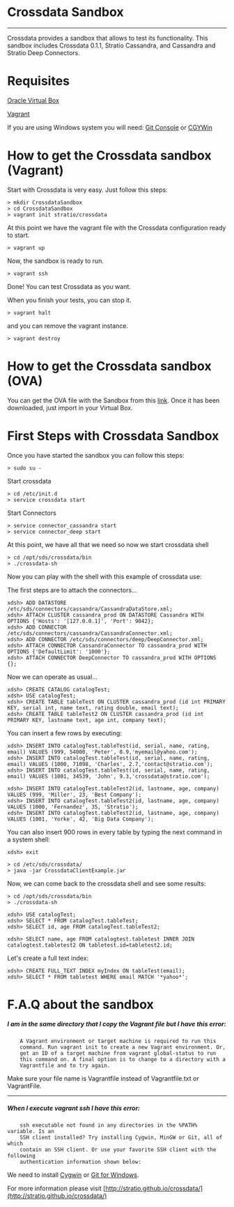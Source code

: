 # Crossdata Sandbox #
---

Crossdata provides a sandbox that allows to test its functionality. This sandbox includes Crossdata 0.1.1, Stratio 
Cassandra, and Cassandra and Stratio Deep Connectors.

Requisites
============
[Oracle Virtual Box](https://www.virtualbox.org/wiki/Downloads)

[Vagrant](https://www.vagrantup.com/downloads.html)

If you are using Windows system you will need:
[Git Console](http://git-scm.com/download/win)
or
[CGYWin](https://cygwin.com/install.html)

How to get the Crossdata sandbox (Vagrant)
============================================
Start with Crossdata is very easy. Just follow this steps:
 
    > mkdir CrossdataSandbox
    > cd CrossdataSandbox
    > vagrant init stratio/crossdata
    
At this point we have the vagrant file with the Crossdata configuration ready to start.

    > vagrant up
    
Now, the sandbox is ready to run.

    > vagrant ssh
    
Done! You can test Crossdata as you want.

When you finish your tests, you can stop it.

    > vagrant halt
    
and you can remove the vagrant instance.

    > vagrant destroy
    

How to get the Crossdata sandbox (OVA)
============================================
You can get the OVA file with the Sandbox from this [link](www.stratio.com/crossdata).
Once it has been downloaded, just import in your Virtual Box.


First Steps with Crossdata Sandbox
=============================================
Once you have started the sandbox you can follow this steps:

    > sudo su -

Start crossdata

    > cd /etc/init.d
    > service crossdata start

Start Connectors

    > service connector_cassandra start
    > service connector_deep start

At this point, we have all that we need so now we start crossdata shell

    > cd /opt/sds/crossdata/bin
    > ./crossdata-sh

Now you can play with the shell with this example of crossdata use:

The first steps are to attach the connectors...

    xdsh> ADD DATASTORE /etc/sds/connectors/cassandra/CassandraDataStore.xml;
    xdsh> ATTACH CLUSTER cassandra_prod ON DATASTORE Cassandra WITH OPTIONS {'Hosts': '[127.0.0.1]', 'Port': 9042};
    xdsh> ADD CONNECTOR /etc/sds/connectors/cassandra/CassandraConnector.xml;
    xdsh> ADD CONNECTOR /etc/sds/connectors/deep/DeepConnector.xml;
    xdsh> ATTACH CONNECTOR CassandraConnector TO cassandra_prod WITH OPTIONS {'DefaultLimit': '1000'};
    xdsh> ATTACH CONNECTOR DeepConnector TO cassandra_prod WITH OPTIONS {};

Now we can operate as usual...

    xdsh> CREATE CATALOG catalogTest;
    xdsh> USE catalogTest;         
    xdsh> CREATE TABLE tableTest ON CLUSTER cassandra_prod (id int PRIMARY KEY, serial int, name text, rating double, email text);
    xdsh> CREATE TABLE tableTest2 ON CLUSTER cassandra_prod (id int PRIMARY KEY, lastname text, age int, company text);

You can insert a few rows by executing:

    xdsh> INSERT INTO catalogTest.tableTest(id, serial, name, rating, email) VALUES (999, 54000, 'Peter', 8.9,'myemail@yahoo.com');
    xdsh> INSERT INTO catalogTest.tableTest(id, serial, name, rating, email) VALUES (1000, 71098, 'Charles', 2.7,'contact@stratio.com');
    xdsh> INSERT INTO catalogTest.tableTest(id, serial, name, rating, email) VALUES (1001, 34539, 'John', 9.3,'crossdata@stratio.com');

    xdsh> INSERT INTO catalogTest.tableTest2(id, lastname, age, company) VALUES (999, 'Miller', 23, 'Best Company');
    xdsh> INSERT INTO catalogTest.tableTest2(id, lastname, age, company) VALUES (1000, 'Fernandez', 35, 'Stratio');
    xdsh> INSERT INTO catalogTest.tableTest2(id, lastname, age, company) VALUES (1001, 'Yorke', 42, 'Big Data Company');

You can also insert 900 rows in every table by typing the next command in a system shell:

    xdsh> exit

    > cd /etc/sds/crossdata/
    > java -jar CrossdataClientExample.jar

Now, we can come back to the crossdata shell and see some results:

    > cd /opt/sds/crossdata/bin
    > ./crossdata-sh

    xdsh> USE catalogTest;
    xdsh> SELECT * FROM catalogTest.tableTest;
    xdsh> SELECT id, age FROM catalogTest.tableTest2;

    xdsh> SELECT name, age FROM catalogtest.tabletest INNER JOIN catalogtest.tabletest2 ON tabletest.id=tabletest2.id;

Let's create a full text index:

    xdsh> CREATE FULL_TEXT INDEX myIndex ON tableTest(email);
    xdsh> SELECT * FROM tabletest WHERE email MATCH '*yahoo*';


F.A.Q about the sandbox
=======================

##### **I am in the same directory that I copy the Vagrant file but I have this error:**

```
    A Vagrant environment or target machine is required to run this
    command. Run vagrant init to create a new Vagrant environment. Or,
    get an ID of a target machine from vagrant global-status to run
    this command on. A final option is to change to a directory with a
    Vagrantfile and to try again.
```

Make sure your file name is Vagrantfile instead of Vagrantfile.txt or VagrantFile.

______________________________________________________________________________________

##### **When I execute vagrant ssh I have this error:**

```
    ssh executable not found in any directories in the %PATH% variable. Is an
    SSH client installed? Try installing Cygwin, MinGW or Git, all of which
    contain an SSH client. Or use your favorite SSH client with the following
    authentication information shown below:
```

We need to install [Cygwin](https://cygwin.com/install.html) or [Git for Windows](http://git-scm.com/download/win).



For more information please visit [http://stratio.github.io/crossdata/](http://stratio.github.io/crossdata/)

